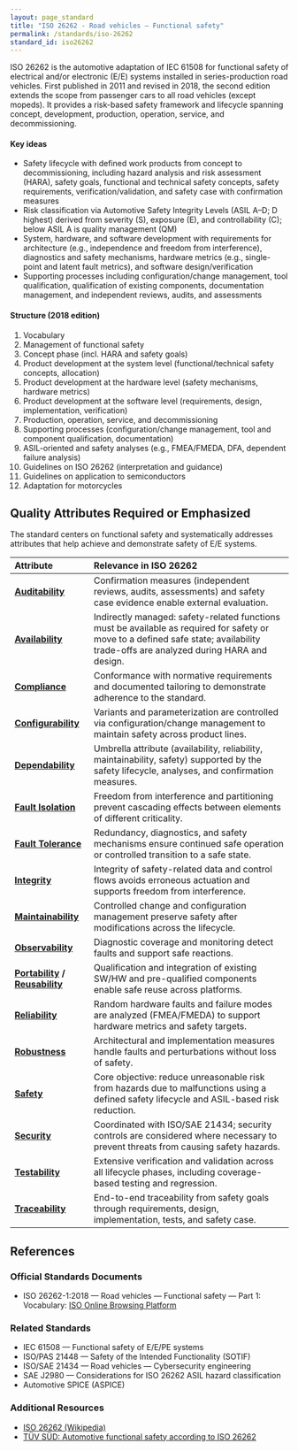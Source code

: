 ```yaml
---
layout: page_standard
title: "ISO 26262 - Road vehicles — Functional safety"
permalink: /standards/iso-26262
standard_id: iso26262
---
```


ISO 26262 is the automotive adaptation of IEC 61508 for functional safety of electrical and/or electronic (E/E) systems installed in series-production road vehicles.
First published in 2011 and revised in 2018, the second edition extends the scope from passenger cars to all road vehicles (except mopeds).
It provides a risk-based safety framework and lifecycle spanning concept, development, production, operation, service, and decommissioning.

#### Key ideas

- Safety lifecycle with defined work products from concept to decommissioning, including hazard analysis and risk assessment (HARA), safety goals, functional and technical safety concepts, safety requirements, verification/validation, and safety case with confirmation measures
- Risk classification via Automotive Safety Integrity Levels (ASIL A–D; D highest) derived from severity (S), exposure (E), and controllability (C); below ASIL A is quality management (QM)
- System, hardware, and software development with requirements for architecture (e.g., independence and freedom from interference), diagnostics and safety mechanisms, hardware metrics (e.g., single-point and latent fault metrics), and software design/verification
- Supporting processes including configuration/change management, tool qualification, qualification of existing components, documentation management, and independent reviews, audits, and assessments

#### Structure (2018 edition)

1. Vocabulary
2. Management of functional safety
3. Concept phase (incl. HARA and safety goals)
4. Product development at the system level (functional/technical safety concepts, allocation)
5. Product development at the hardware level (safety mechanisms, hardware metrics)
6. Product development at the software level (requirements, design, implementation, verification)
7. Production, operation, service, and decommissioning
8. Supporting processes (configuration/change management, tool and component qualification, documentation)
9. ASIL-oriented and safety analyses (e.g., FMEA/FMEDA, DFA, dependent failure analysis)
10. Guidelines on ISO 26262 (interpretation and guidance)
11. Guidelines on application to semiconductors
12. Adaptation for motorcycles

## Quality Attributes Required or Emphasized

The standard centers on functional safety and systematically addresses attributes that help achieve and demonstrate safety of E/E systems.

| Attribute | Relevance in ISO 26262 |
|:--- |:--- |
| **[Auditability](/qualities/auditability)** | Confirmation measures (independent reviews, audits, assessments) and safety case evidence enable external evaluation. |
| **[Availability](/qualities/availability)** | Indirectly managed: safety-related functions must be available as required for safety or move to a defined safe state; availability trade-offs are analyzed during HARA and design. |
| **[Compliance](/qualities/compliance)** | Conformance with normative requirements and documented tailoring to demonstrate adherence to the standard. |
| **[Configurability](/qualities/configurability)** | Variants and parameterization are controlled via configuration/change management to maintain safety across product lines. |
| **[Dependability](/qualities/dependability)** | Umbrella attribute (availability, reliability, maintainability, safety) supported by the safety lifecycle, analyses, and confirmation measures. |
| **[Fault Isolation](/qualities/fault-isolation)** | Freedom from interference and partitioning prevent cascading effects between elements of different criticality. |
| **[Fault Tolerance](/qualities/fault-tolerance)** | Redundancy, diagnostics, and safety mechanisms ensure continued safe operation or controlled transition to a safe state. |
| **[Integrity](/qualities/integrity)** | Integrity of safety-related data and control flows avoids erroneous actuation and supports freedom from interference. |
| **[Maintainability](/qualities/maintainability)** | Controlled change and configuration management preserve safety after modifications across the lifecycle. |
| **[Observability](/qualities/observability)** | Diagnostic coverage and monitoring detect faults and support safe reactions. |
| **[Portability](/qualities/portability) / [Reusability](/qualities/reusability)** | Qualification and integration of existing SW/HW and pre-qualified components enable safe reuse across platforms. |
| **[Reliability](/qualities/reliability)** | Random hardware faults and failure modes are analyzed (FMEA/FMEDA) to support hardware metrics and safety targets. |
| **[Robustness](/qualities/robustness)** | Architectural and implementation measures handle faults and perturbations without loss of safety. |
| **[Safety](/qualities/safety)** | Core objective: reduce unreasonable risk from hazards due to malfunctions using a defined safety lifecycle and ASIL-based risk reduction. |
| **[Security](/qualities/security)** | Coordinated with ISO/SAE 21434; security controls are considered where necessary to prevent threats from causing safety hazards. |
| **[Testability](/qualities/testability)** | Extensive verification and validation across all lifecycle phases, including coverage-based testing and regression. |
| **[Traceability](/qualities/traceability)** | End-to-end traceability from safety goals through requirements, design, implementation, tests, and safety case. |

## References

### Official Standards Documents

- ISO 26262-1:2018 — Road vehicles — Functional safety — Part 1: Vocabulary: 
[ISO Online Browsing Platform](https://www.iso.org/obp/ui/#iso:std:iso:26262:-1:ed-2:v1:en)

### Related Standards

- IEC 61508 — Functional safety of E/E/PE systems
- ISO/PAS 21448 — Safety of the Intended Functionality (SOTIF)
- ISO/SAE 21434 — Road vehicles — Cybersecurity engineering
- SAE J2980 — Considerations for ISO 26262 ASIL hazard classification
- Automotive SPICE (ASPICE)

### Additional Resources

- [ISO 26262 (Wikipedia)](https://en.wikipedia.org/wiki/ISO_26262)
- [TÜV SÜD: Automotive functional safety according to ISO 26262](https://www.tuvsud.com/en/industries/automotive/iso-26262-for-automotives)
